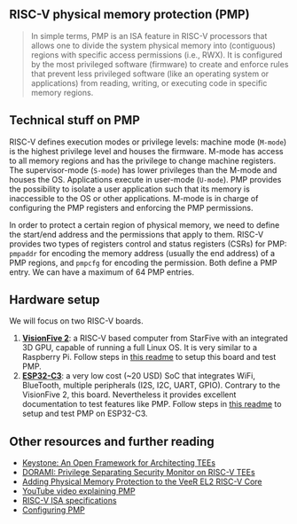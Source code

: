 ## RISC-V physical memory protection (PMP)
> In simple terms, PMP is an ISA feature in RISC-V processors that allows one to divide the system physical memory into (contiguous) regions with specific access permissions (i.e., RWX). It is configured by the most privileged software (firmware) to create and enforce rules that prevent less privileged software (like an operating system or applications) from reading, writing, or executing code in specific memory regions. 


## Technical stuff on PMP
RISC-V defines execution modes or privilege levels: machine mode (`M-mode`) is the highest privilege level and houses the firmware. M-mode has access to all memory regions and has the privilege to change machine registers. The supervisor-mode (`S-mode`) has lower privileges than the M-mode and houses the OS. Applications execute in user-mode (`U-mode`). PMP provides the possibility to isolate a user application such that its memory is inaccessible to the OS or other applications. M-mode is in charge of configuring the PMP registers and enforcing the PMP permissions.

In order to protect a certain region of physical memory, we need to define the start/end address and the permissions that apply to them. RISC-V provides two types of registers control and status registers (CSRs) for PMP: `pmpaddr` for encoding the memory address (usually the end address) of a PMP regions, and `pmpcfg` for encoding the permission. Both define a PMP entry. We can have a maximum of 64 PMP entries.



## Hardware setup
We will focus on two RISC-V boards.
1. **[VisionFive 2](https://doc-en.rvspace.org/VisionFive2/PDF/VisionFive2_QSG.pdf)**: a RISC-V based computer from StarFive with an integrated 3D GPU, capable of running a full Linux OS. It is very similar to a Raspberry Pi. Follow steps in [this readme](./visionfive2.md) to setup this board and test PMP.
2. **[ESP32-C3](https://docs.espressif.com/projects/esp-idf/en/latest/esp32c3/get-started/index.html)**: a very low cost (~20 USD) SoC that integrates WiFi, BlueTooth, multiple peripherals (I2S, I2C, UART, GPIO). Contrary to the VisionFive 2, this board. Nevertheless it provides excellent documentation to test features like PMP. Follow steps in [this readme](./esp32-c3.md) to setup and test PMP on ESP32-C3.





## Other resources and further reading

- [Keystone: An Open Framework for Architecting TEEs](https://arxiv.org/pdf/1907.10119)
- [DORAMI: Privilege Separating Security Monitor on RISC-V TEEs](https://www.usenix.org/system/files/usenixsecurity25-kuhne.pdf)
- [Adding Physical Memory Protection to the VeeR EL2 RISC-V Core](https://riscv.org/blog/2024/03/adding-physical-memory-protection-to-the-veer-el2-risc-v-core-2/)
- [YouTube video explaining PMP](https://www.youtube.com/watch?v=86kIwpPDsOU)
- [RISC-V ISA specifications](https://riscv.org/specifications/ratified/)
- [Configuring PMP](https://www.youtube.com/watch?v=cWlEKpCtjes)